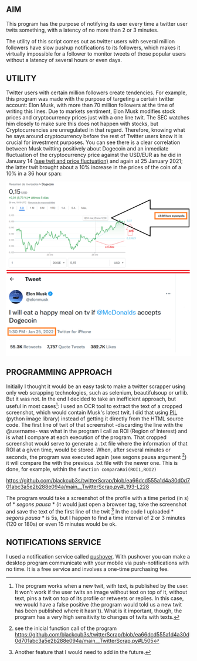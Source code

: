 ## AIM

This program has the purpose of notifying its user every time a twitter user twits something, with a latency of no more than 2 or 3 minutes.

The utility of this script comes out as twitter users with several million followers have slow pushup notifications to its followers, which makes it virtually impossible for a follower to monitor tweets of those popular users without a latency of several hours or even days.

## UTILITY

Twitter users with certain million followers create tendencies. For example, this program was made with the purpose of targeting a certain twitter account: Elon Musk, with more than 70 million followers at the time of writing this lines. Due to markets sentiment, Elon Musk modifies stock prices and cryptocurrency prices just with a one line twit. The SEC watches him closely to make sure this does not happen with stocks, but Cryptocurrencies are unregulated in that regard. Therefore, knowing what he says around cryptocurrency before the rest of Twitter users know it is crucial for investment purposes. You can see there is a clear correlation between Musk twitting positively about Dogecoin and an inmediate fluctuation of the cryptocurrency price against the USD/EUR as he did in January 14 [(see twit and price fluctuation)](https://github.com/blackcub3s/twitterScrap/blob/main/infoInstalacio/PRECEDENTS/1aManipulacio.jpeg) and again at 25 January 2021; the latter twit brought about a 10% increase in the prices of the coin of a 10% in a 36 hour span:

![musk bull on Dogecoin via tesla](https://github.com/blackcub3s/twitterScrap/blob/main/infoInstalacio/PRECEDENTS/2a%20manipulacio%20mercat.png)


## PROGRAMMING APPROACH

Initially I thought it would be an easy task to make a twitter scrapper using only web scrapping technologies, such as selenium, beautifulsoup or urllib. But it was not. In the end I decided to take an inefficient approach, but useful in most cases[^1]: I used an OCR tool to extract the text of a cropped screenshot, which would contain Musk's latest twit. I did that using [PIL](https://pillow.readthedocs.io/en/stable/) (python image library) instead of getting it directly from the HTML source code. The first line of twit of that screenshot -discarding the line with the @username- was what in the program I call as ROI (Region of Interest) and is what I compare at each execution of the program. That cropped screenshot would serve to generate a .txt file where the information of that ROI at a given time, would be stored. When, after several minutes or seconds, the program was executed again (see segons pausa argument [^3]) it will compare the with the previous .txt file with the newer one. This is done, for example, within the `function comparaRoi(ROI1,ROI2)`

https://github.com/blackcub3s/twitterScrap/blob/ea66dcd555a1d4a30d0d701abc3a5e2b288e094a/main__TwitterScrap.py#L193-L228

The program would take a screenshot of the profile with a time period (in s) of * *segons pausa* * (it would just open a browser tag, take the screenshot and save the text of the first line of the twit [^2] In the code I uploaded * *segons pausa* * is 5s, but I happen to find a time interval of 2 or 3 minutes (120 or 180s) or even 15 minutes would be ok.

## NOTIFICATIONS SERVICE 

I used a notification service called [pushover](https://pushover.net/). With pushover you can make a desktop program communicate with your mobile via push-notifications with no time. It is a free service and involves a one-time purchasing fee.



[^1]: The program works when a new twit, with text, is published by the user. It won't work if the user twits an image without text on top of it, without text, pins a twit on top of its profile or retweets or replies. In this case, we would have a false positive (the program would told us a new twit has been published where it hasn't). What is it important, though, the program has a very high sensitivity to changes of twits with texts.

[^2]: Another feature that I would need to add in the future.

[^3]: see the inicial function call of the program https://github.com/blackcub3s/twitterScrap/blob/ea66dcd555a1d4a30d0d701abc3a5e2b288e094a/main__TwitterScrap.py#L505